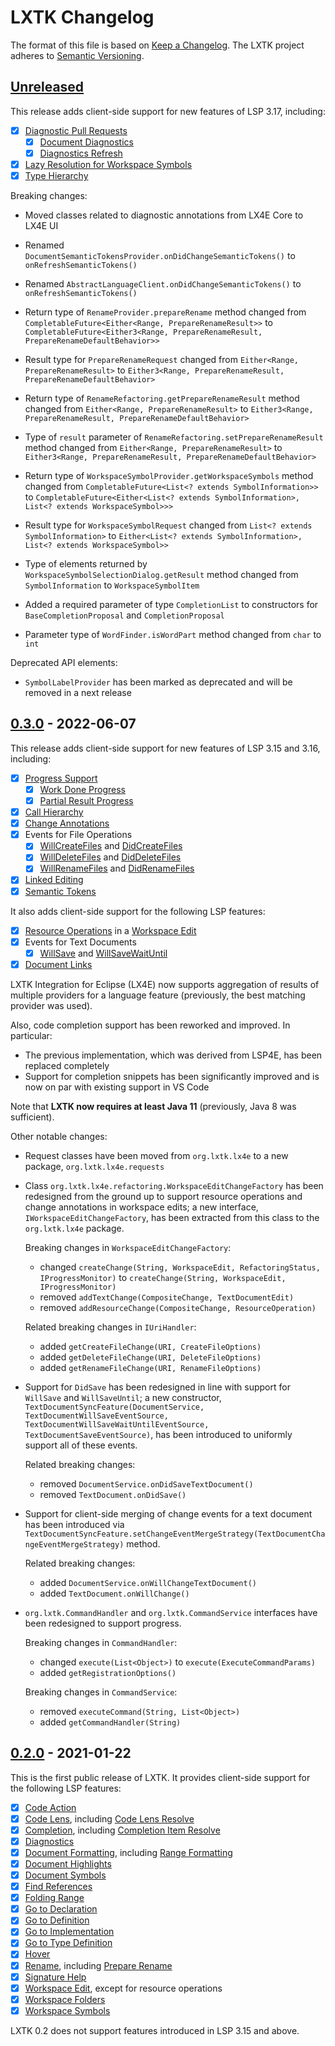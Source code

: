 # LXTK Changelog

The format of this file is based on [Keep a Changelog](https://keepachangelog.com/en/1.0.0/).
The LXTK project adheres to [Semantic Versioning](https://semver.org/spec/v2.0.0.html).

## [Unreleased]

This release adds client-side support for new features of LSP 3.17, including:

- [x] [Diagnostic Pull Requests](https://microsoft.github.io/language-server-protocol/specifications/specification-current/#textDocument_pullDiagnostics)
   - [x] [Document Diagnostics](https://microsoft.github.io/language-server-protocol/specifications/specification-current/#textDocument_diagnostic)
   - [x] [Diagnostics Refresh](https://microsoft.github.io/language-server-protocol/specifications/specification-current/#diagnostic_refresh)
- [x] [Lazy Resolution for Workspace Symbols](https://microsoft.github.io/language-server-protocol/specifications/specification-current/#workspace_symbolResolve)
- [x] [Type Hierarchy](https://microsoft.github.io/language-server-protocol/specifications/specification-current/#textDocument_prepareTypeHierarchy)

Breaking changes:

- Moved classes related to diagnostic annotations from LX4E Core to LX4E UI

- Renamed `DocumentSemanticTokensProvider.onDidChangeSemanticTokens()` to `onRefreshSemanticTokens()`

- Renamed `AbstractLanguageClient.onDidChangeSemanticTokens()` to `onRefreshSemanticTokens()`

- Return type of `RenameProvider.prepareRename` method changed from
  `CompletableFuture<Either<Range, PrepareRenameResult>>` to
  `CompletableFuture<Either3<Range, PrepareRenameResult, PrepareRenameDefaultBehavior>>`

- Result type for `PrepareRenameRequest` changed from `Either<Range, PrepareRenameResult>`
  to `Either3<Range, PrepareRenameResult, PrepareRenameDefaultBehavior>`

- Return type of `RenameRefactoring.getPrepareRenameResult` method changed from
  `Either<Range, PrepareRenameResult>` to `Either3<Range, PrepareRenameResult, PrepareRenameDefaultBehavior>`

- Type of `result` parameter of `RenameRefactoring.setPrepareRenameResult` method
  changed from `Either<Range, PrepareRenameResult>` to
  `Either3<Range, PrepareRenameResult, PrepareRenameDefaultBehavior>`

- Return type of `WorkspaceSymbolProvider.getWorkspaceSymbols` method changed
  from `CompletableFuture<List<? extends SymbolInformation>>` to
  `CompletableFuture<Either<List<? extends SymbolInformation>, List<? extends WorkspaceSymbol>>>`

- Result type for `WorkspaceSymbolRequest` changed from `List<? extends SymbolInformation>`
  to `Either<List<? extends SymbolInformation>, List<? extends WorkspaceSymbol>>`

- Type of elements returned by `WorkspaceSymbolSelectionDialog.getResult` method
  changed from `SymbolInformation` to `WorkspaceSymbolItem`

- Added a required parameter of type `CompletionList` to constructors for
  `BaseCompletionProposal` and `CompletionProposal`

- Parameter type of `WordFinder.isWordPart` method changed from `char` to `int`

Deprecated API elements:

- `SymbolLabelProvider` has been marked as deprecated and will be removed
   in a next release

## [0.3.0] - 2022-06-07

This release adds client-side support for new features of LSP 3.15 and 3.16,
including:

- [x] [Progress Support](https://microsoft.github.io/language-server-protocol/specifications/specification-current/#progress)
   - [x] [Work Done Progress](https://microsoft.github.io/language-server-protocol/specifications/specification-current/#workDoneProgress)
   - [x] [Partial Result Progress](https://microsoft.github.io/language-server-protocol/specifications/specification-current/#partialResults)
- [x] [Call Hierarchy](https://microsoft.github.io/language-server-protocol/specifications/specification-current/#textDocument_prepareCallHierarchy)
- [x] [Change Annotations](https://microsoft.github.io/language-server-protocol/specifications/lsp/3.17/specification/#changeAnnotation)
- [x] Events for File Operations
  - [x] [WillCreateFiles](https://microsoft.github.io/language-server-protocol/specifications/specification-current/#workspace_willCreateFiles)
and [DidCreateFiles](https://microsoft.github.io/language-server-protocol/specifications/specification-current/#workspace_didCreateFiles)
  - [x] [WillDeleteFiles](https://microsoft.github.io/language-server-protocol/specifications/specification-current/#workspace_willDeleteFiles)
and [DidDeleteFiles](https://microsoft.github.io/language-server-protocol/specifications/specification-current/#workspace_didDeleteFiles)
  - [x] [WillRenameFiles](https://microsoft.github.io/language-server-protocol/specifications/specification-current/#workspace_willRenameFiles)
and [DidRenameFiles](https://microsoft.github.io/language-server-protocol/specifications/specification-current/#workspace_didRenameFiles)
- [x] [Linked Editing](https://microsoft.github.io/language-server-protocol/specifications/specification-current/#textDocument_linkedEditingRange)
- [x] [Semantic Tokens](https://microsoft.github.io/language-server-protocol/specifications/specification-current/#textDocument_semanticTokens)

It also adds client-side support for the following LSP features:

- [x] [Resource Operations](https://microsoft.github.io/language-server-protocol/specifications/specification-current/#resourceChanges)
in a [Workspace Edit](https://microsoft.github.io/language-server-protocol/specifications/specification-current/#workspaceEdit)
- [x] Events for Text Documents
  - [x] [WillSave](https://microsoft.github.io/language-server-protocol/specifications/specification-current/#textDocument_willSave)
and [WillSaveWaitUntil](https://microsoft.github.io/language-server-protocol/specifications/specification-current/#textDocument_willSaveWaitUntil)
- [x] [Document Links](https://microsoft.github.io/language-server-protocol/specifications/specification-current/#textDocument_documentLink)

LXTK Integration for Eclipse (LX4E) now supports aggregation of results of
multiple providers for a language feature (previously, the best matching
provider was used).

Also, code completion support has been reworked and improved. In particular:

- The previous implementation, which was derived from LSP4E,
has been replaced completely
- Support for completion snippets has been significantly improved
and is now on par with existing support in VS Code

Note that __LXTK now requires at least Java 11__ (previously, Java 8 was sufficient).

Other notable changes:

- Request classes have been moved from `org.lxtk.lx4e` to a new package,
`org.lxtk.lx4e.requests`

- Class `org.lxtk.lx4e.refactoring.WorkspaceEditChangeFactory` has been redesigned
from the ground up to support resource operations and change annotations in
workspace edits; a new interface, `IWorkspaceEditChangeFactory`,
has been extracted from this class to the `org.lxtk.lx4e` package.

  Breaking changes in `WorkspaceEditChangeFactory`:
  - changed `createChange(String, WorkspaceEdit, RefactoringStatus, IProgressMonitor)`
    to `createChange(String, WorkspaceEdit, IProgressMonitor)`
  - removed `addTextChange(CompositeChange, TextDocumentEdit)`
  - removed `addResourceChange(CompositeChange, ResourceOperation)`

  Related breaking changes in `IUriHandler`:
  - added `getCreateFileChange(URI, CreateFileOptions)`
  - added `getDeleteFileChange(URI, DeleteFileOptions)`
  - added `getRenameFileChange(URI, RenameFileOptions)`

- Support for `DidSave` has been redesigned in line with support for `WillSave`
and `WillSaveUntil`;  a new constructor,
`TextDocumentSyncFeature(DocumentService, TextDocumentWillSaveEventSource, TextDocumentWillSaveWaitUntilEventSource, TextDocumentSaveEventSource)`,
has been introduced to uniformly support all of these events.

  Related breaking changes:
  - removed `DocumentService.onDidSaveTextDocument()`
  - removed `TextDocument.onDidSave()`

- Support for client-side merging of change events for a text document has been
introduced via
`TextDocumentSyncFeature.setChangeEventMergeStrategy(TextDocumentChangeEventMergeStrategy)`
method.

  Related breaking changes:
  - added `DocumentService.onWillChangeTextDocument()`
  - added `TextDocument.onWillChange()`

- `org.lxtk.CommandHandler` and `org.lxtk.CommandService` interfaces
have been redesigned to support progress.

  Breaking changes in `CommandHandler`:
  - changed `execute(List<Object>)` to `execute(ExecuteCommandParams)`
  - added `getRegistrationOptions()`

  Breaking changes in `CommandService`:
  - removed `executeCommand(String, List<Object>)`
  - added `getCommandHandler(String)`

## [0.2.0] - 2021-01-22

This is the first public release of LXTK. It provides client-side support for
the following LSP features:

- [x] [Code Action](https://microsoft.github.io/language-server-protocol/specifications/specification-current/#textDocument_codeAction)
- [x] [Code Lens](https://microsoft.github.io/language-server-protocol/specifications/specification-current/#textDocument_codeLens),
including [Code Lens Resolve](https://microsoft.github.io/language-server-protocol/specifications/specification-current/#codeLens_resolve)
- [x] [Completion](https://microsoft.github.io/language-server-protocol/specifications/specification-current/#textDocument_completion),
including [Completion Item Resolve](https://microsoft.github.io/language-server-protocol/specifications/specification-current/#completionItem_resolve)
- [x] [Diagnostics](https://microsoft.github.io/language-server-protocol/specifications/specification-current/#textDocument_publishDiagnostics)
- [x] [Document Formatting](https://microsoft.github.io/language-server-protocol/specifications/specification-current/#textDocument_formatting),
including [Range Formatting](https://microsoft.github.io/language-server-protocol/specifications/specification-current/#textDocument_rangeFormatting)
- [x] [Document Highlights](https://microsoft.github.io/language-server-protocol/specifications/specification-current/#textDocument_documentHighlight)
- [x] [Document Symbols](https://microsoft.github.io/language-server-protocol/specifications/specification-current/#textDocument_documentSymbol)
- [x] [Find References](https://microsoft.github.io/language-server-protocol/specifications/specification-current/#textDocument_references)
- [x] [Folding Range](https://microsoft.github.io/language-server-protocol/specifications/specification-current/#textDocument_foldingRange)
- [x] [Go to Declaration](https://microsoft.github.io/language-server-protocol/specifications/specification-current/#textDocument_declaration)
- [x] [Go to Definition](https://microsoft.github.io/language-server-protocol/specifications/specification-current/#textDocument_definition)
- [x] [Go to Implementation](https://microsoft.github.io/language-server-protocol/specifications/specification-current/#textDocument_implementation)
- [x] [Go to Type Definition](https://microsoft.github.io/language-server-protocol/specifications/specification-current/#textDocument_typeDefinition)
- [x] [Hover](https://microsoft.github.io/language-server-protocol/specifications/specification-current/#textDocument_hover)
- [x] [Rename](https://microsoft.github.io/language-server-protocol/specifications/specification-current/#textDocument_rename),
including [Prepare Rename](https://microsoft.github.io/language-server-protocol/specifications/specification-current/#textDocument_prepareRename)
- [x] [Signature Help](https://microsoft.github.io/language-server-protocol/specifications/specification-current/#textDocument_signatureHelp)
- [x] [Workspace Edit](https://microsoft.github.io/language-server-protocol/specifications/specification-current/#workspace_applyEdit),
except for resource operations
- [x] [Workspace Folders](https://microsoft.github.io/language-server-protocol/specifications/specification-current/#workspace_workspaceFolders)
- [x] [Workspace Symbols](https://microsoft.github.io/language-server-protocol/specifications/specification-current/#workspace_symbol)

LXTK 0.2 does not support features introduced in LSP 3.15 and above.

[Unreleased]: https://github.com/lxtk-org/lxtk/compare/v0.3...HEAD
[0.3.0]: https://github.com/lxtk-org/lxtk/releases/tag/v0.3
[0.2.0]: https://github.com/lxtk-org/lxtk/releases/tag/v0.2
